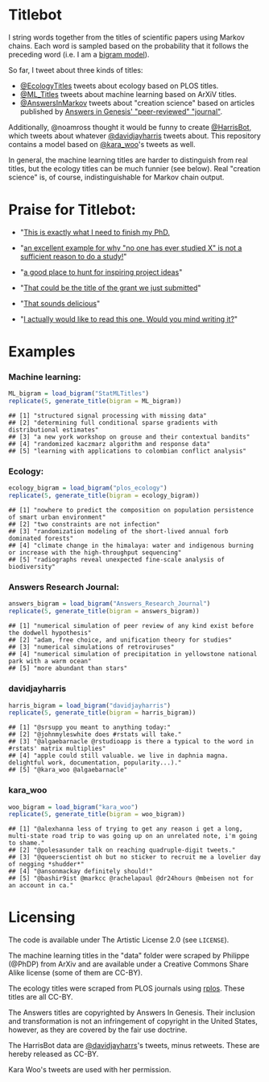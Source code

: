 Titlebot
=========

I string words together from the titles of scientific papers using Markov chains. Each word is sampled based on the probability that it follows the preceding word (i.e. I am a [bigram model](http://en.wikipedia.org/wiki/Bigram)).

So far, I tweet about three kinds of titles: 
* [@EcologyTitles](https://twitter.com/EcologyTitles) tweets about ecology based on PLOS titles.
* [@ML_Titles](https://twitter.com/ML_Titles) tweets about machine learning based on ArXiV titles.
* [@AnswersInMarkov](https://twitter.com/AnswersInMarkov) tweets about "creation science" based on articles published by [Answers in Genesis' "peer-reviewed" "journal"](http://www.answersingenesis.org/arj).

Additionally, @noamross thought it would be funny to create [@HarrisBot](https://twitter.com/HarrisBot), which tweets about whatever [@davidjayharris](https://twitter.com/davidjayharris) tweets about. This repository contains a model based on [@kara_woo](https://twitter.com/kara_woo)'s tweets as well.

In general, the machine learning titles are harder to distinguish from real titles, but the ecology titles can be much funnier (see below).  Real "creation science" is, of course, indistinguishable for Markov chain output.

Praise for Titlebot:
====================

* "[This is exactly what I need to finish my PhD.](http://www.reddit.com/r/MachineLearning/comments/1ukbo5/tightening_mrf_relaxations_really_solve_sparse/cej8yel)

* "[an excellent example for why "no one has ever studied X" is not a sufficient reason to do a study!](https://twitter.com/duffy_ma/status/419629166787436546)"

* "[a good place to hunt for inspiring project ideas](https://twitter.com/noamross/status/419629657965617152)"

* "[That could be the title of the grant we just submitted](https://twitter.com/noamross/status/417781836626935808)"

* "[That sounds delicious](https://twitter.com/kara_woo/status/417781958476054528)"

* "[I actually would like to read this one. Would you mind writing it?](https://twitter.com/_NickGolding_/status/414848962164953088)"


Examples
========




### Machine learning:

```r
ML_bigram = load_bigram("StatMLTitles")
replicate(5, generate_title(bigram = ML_bigram))
```

```
## [1] "structured signal processing with missing data"                             
## [2] "determining full conditional sparse gradients with distributional estimates"
## [3] "a new york workshop on grouse and their contextual bandits"                 
## [4] "randomized kaczmarz algorithm and response data"                            
## [5] "learning with applications to colombian conflict analysis"
```


### Ecology:

```r
ecology_bigram = load_bigram("plos_ecology")
replicate(5, generate_title(bigram = ecology_bigram))
```

```
## [1] "nowhere to predict the composition on population persistence of smart urban environment"                     
## [2] "two constraints are not infection"                                                                           
## [3] "randomization modeling of the short-lived annual forb dominated forests"                                     
## [4] "climate change in the himalaya: water and indigenous burning or increase with the high-throughput sequencing"
## [5] "radiographs reveal unexpected fine-scale analysis of biodiversity"
```


### Answers Research Journal:

```r
answers_bigram = load_bigram("Answers_Research_Journal")
replicate(5, generate_title(bigram = answers_bigram))
```

```
## [1] "numerical simulation of peer review of any kind exist before the dodwell hypothesis" 
## [2] "adam, free choice, and unification theory for studies"                               
## [3] "numerical simulations of retroviruses"                                               
## [4] "numerical simulation of precipitation in yellowstone national park with a warm ocean"
## [5] "more abundant than stars"
```


### davidjayharris

```r
harris_bigram = load_bigram("davidjayharris")
replicate(5, generate_title(bigram = harris_bigram))
```

```
## [1] "@srsupp you meant to anything today:"                                                                 
## [2] "@johnmyleswhite does #rstats will take."                                                              
## [3] "@algaebarnacle @rstudioapp is there a typical to the word in #rstats' matrix multiplies"              
## [4] "apple could still valuable. we live in daphnia magna. delightful work, documentation, popularity...)."
## [5] "@kara_woo @algaebarnacle"
```


### kara_woo

```r
woo_bigram = load_bigram("kara_woo")
replicate(5, generate_title(bigram = woo_bigram))
```

```
## [1] "@alexhanna less of trying to get any reason i get a long, multi-state road trip to was going up on an unrelated note, i'm going to shame."
## [2] "@polesasunder talk on reaching quadruple-digit tweets."                                                                                   
## [3] "@queerscientist oh but no sticker to recruit me a lovelier day of negging *shudder*"                                                      
## [4] "@ansonmackay definitely should!"                                                                                                          
## [5] "@bashir9ist @markcc @rachelapaul @dr24hours @mbeisen not for an account in ca."
```


Licensing
========
The code is available under The Artistic License 2.0 (see `LICENSE`).

The machine learning titles in the "data" folder were scraped by Philippe (@PhDP) from ArXiv and are available under a Creative Commons Share Alike license (some of them are CC-BY).

The ecology titles were scraped from PLOS journals using [rplos](https://github.com/ropensci/rplos). These titles are all CC-BY.

The Answers titles are copyrighted by Answers In Genesis. Their inclusion and transformation is not an infringement of copyright in the United States, however, as they are covered by the fair use doctrine. 

The HarrisBot data are [@davidjayharrs](https://twitter.com/davidjayharris)'s tweets, minus retweets. These are hereby released as CC-BY.

Kara Woo's tweets are used with her permission.
